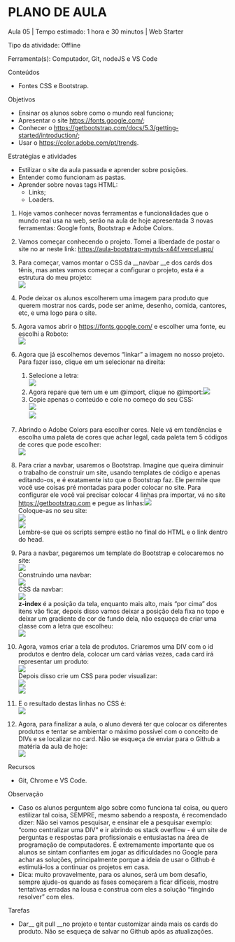 # __PLANO DE AULA__

Aula 05 | Tempo estimado: 1 hora e 30 minutos | Web Starter

Tipo da atividade: Offline

Ferramenta\(s\): Computador, Git, nodeJS e VS Code

Conteúdos

- Fontes CSS e Bootstrap\.

Objetivos

- Ensinar os alunos sobre como o mundo real funciona;
- Apresentar o site [https://fonts\.google\.com/](https://fonts.google.com/);
- Conhecer o [https://getbootstrap\.com/docs/5\.3/getting\-started/introduction/](https://getbootstrap.com/docs/5.3/getting-started/introduction/);
- Usar o [https://color\.adobe\.com/pt/trends](https://color.adobe.com/pt/trends)\.  


Estratégias e atividades

- Estilizar o site da aula passada e aprender sobre posições\.
- Entender como funcionam as pastas\.
- Aprender sobre novas tags HTML: 
	- Links;
	- Loaders\.

1. Hoje vamos conhecer novas ferramentas e funcionalidades que o mundo real usa na web, serão na aula de hoje apresentada 3 novas ferramentas: Google fonts, Bootstrap e Adobe Colors\.
2. Vamos começar conhecendo o projeto\. Tomei a liberdade de postar o site no ar neste link: [https://aula\-bootstrap\-mynds\-x44f\.vercel\.app/](https://aula-bootstrap-mynds-x44f.vercel.app/)
3. Para começar, vamos montar o CSS da __navbar __e dos cards dos tênis, mas antes vamos começar a configurar o projeto, esta é a estrutura do meu projeto:  
![](https://raw.githubusercontent.com/YanBarbosaLouzada/docx-to-md/master/imagens/img_1758130600683270100.png)
4. Pode deixar os alunos escolherem uma imagem para produto que querem mostrar nos cards, pode ser anime, desenho, comida, cantores, etc, e uma logo para o site\.
5. Agora vamos abrir o [https://fonts\.google\.com/](https://fonts.google.com/) e escolher uma fonte, eu escolhi a Roboto:  
![](https://raw.githubusercontent.com/YanBarbosaLouzada/docx-to-md/master/imagens/img_1758130600685239700.png)
6. Agora que já escolhemos devemos “linkar” a imagem no nosso projeto\. Para fazer isso, clique em um selecionar na direita:  
  

	1. Selecione a letra:  
![](https://raw.githubusercontent.com/YanBarbosaLouzada/docx-to-md/master/imagens/img_1758130600687239500.png)
	2. Agora repare que tem um <link> e um @import, clique no @import:![](https://raw.githubusercontent.com/YanBarbosaLouzada/docx-to-md/master/imagens/img_1758130600690237700.png)
	3. Copie apenas o conteúdo e cole no começo do seu CSS:  
![](https://raw.githubusercontent.com/YanBarbosaLouzada/docx-to-md/master/imagens/img_1758130600692239600.png)  
![](https://raw.githubusercontent.com/YanBarbosaLouzada/docx-to-md/master/imagens/img_1758130600694238800.png)
7. Abrindo o Adobe Colors para escolher cores\. Nele vá em tendências e escolha uma paleta de cores que achar legal, cada paleta tem 5 códigos de cores que pode escolher:  
![](https://raw.githubusercontent.com/YanBarbosaLouzada/docx-to-md/master/imagens/img_1758130600695240600.png)
8. Para criar a navbar, usaremos o Bootstrap\. Imagine que queira diminuir o trabalho de construir um site, usando templates de código e apenas editando\-os, e é exatamente isto que o Bootstrap faz\. Ele permite que você use coisas pré montadas para poder colocar no site\. Para configurar ele você vai precisar colocar 4 linhas pra importar, vá no site [https://getbootstrap\.com](https://getbootstrap.com) e pegue as linhas:![](https://raw.githubusercontent.com/YanBarbosaLouzada/docx-to-md/master/imagens/img_1758130600700238000.png)  
Coloque\-as no seu site:  
![](https://raw.githubusercontent.com/YanBarbosaLouzada/docx-to-md/master/imagens/img_1758130600702239100.png)  
![](https://raw.githubusercontent.com/YanBarbosaLouzada/docx-to-md/master/imagens/img_1758130600703239600.png)  
Lembre\-se que os scripts sempre estão no final do HTML e o link dentro do head\.
9. Para a navbar, pegaremos um template do Bootstrap e colocaremos no site:  
![](https://raw.githubusercontent.com/YanBarbosaLouzada/docx-to-md/master/imagens/img_1758130600705240000.png)  
Construindo uma navbar:  
![](https://raw.githubusercontent.com/YanBarbosaLouzada/docx-to-md/master/imagens/img_1758130600707238400.png)  
CSS da navbar:  
![](https://raw.githubusercontent.com/YanBarbosaLouzada/docx-to-md/master/imagens/img_1758130600709243100.png)  
__z\-index__ é a posição da tela, enquanto mais alto, mais “por cima” dos itens vão ficar, depois disso vamos deixar a posição dela fixa no topo e deixar um gradiente de cor de fundo dela, não esqueça de criar uma classe com a letra que escolheu:  
![](https://raw.githubusercontent.com/YanBarbosaLouzada/docx-to-md/master/imagens/img_1758130600710240200.png)
10. Agora, vamos criar a tela de produtos\. Criaremos uma DIV com o id produtos e dentro dela, colocar um card várias vezes, cada card irá representar um produto:			  
![](https://raw.githubusercontent.com/YanBarbosaLouzada/docx-to-md/master/imagens/img_1758130600712239200.png)  
Depois disso crie um CSS para poder visualizar:  
![](https://raw.githubusercontent.com/YanBarbosaLouzada/docx-to-md/master/imagens/img_1758130600713238300.png)  
![](https://raw.githubusercontent.com/YanBarbosaLouzada/docx-to-md/master/imagens/img_1758130600715240100.png)
11. E o resultado destas linhas no CSS é:  
![](https://raw.githubusercontent.com/YanBarbosaLouzada/docx-to-md/master/imagens/img_1758130600716240000.png)
12. Agora, para finalizar a aula, o aluno deverá ter que colocar os diferentes produtos e tentar se ambientar o máximo possível com o conceito de DIVs e se localizar no card\. Não se esqueça de enviar para o Github a matéria da aula de hoje:  
![](https://raw.githubusercontent.com/YanBarbosaLouzada/docx-to-md/master/imagens/img_1758130600720237200.png)  


Recursos

- Git, Chrome e VS Code\.

Observação

- Caso os alunos perguntem algo sobre como funciona tal coisa, ou quero estilizar tal coisa, SEMPRE, mesmo sabendo a resposta, é recomendado dizer: Não sei vamos pesquisar, e ensinar ele a pesquisar exemplo: “como centralizar uma DIV” e ir abrindo os stack overflow \- é um site de perguntas e respostas para profissionais e entusiastas na área de programação de computadores\. É extremamente importante que os alunos se sintam confiantes em jogar as dificuldades no Google para achar as soluções, principalmente porque a ideia de usar o Github é estimulá\-los a continuar os projetos em casa\.
- Dica: muito provavelmente, para os alunos, será um bom desafio, sempre ajude\-os quando as fases começarem a ficar difíceis, mostre tentativas erradas na lousa e construa com eles a solução “fingindo resolver” com eles\.

Tarefas

- Dar__ git pull __no projeto e tentar customizar ainda mais os cards do produto\. Não se esqueça de salvar no Github após as atualizações\.

